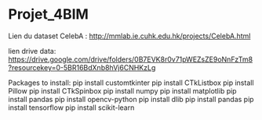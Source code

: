 # Projet_4BIM

Lien du dataset CelebA : http://mmlab.ie.cuhk.edu.hk/projects/CelebA.html


lien drive data: https://drive.google.com/drive/folders/0B7EVK8r0v71pWEZsZE9oNnFzTm8?resourcekey=0-5BR16BdXnb8hVj6CNHKzLg


Packages to install:
pip install customtkinter
pip install CTkListbox
pip install Pillow
pip install CTkSpinbox
pip install numpy
pip install matplotlib
pip install pandas
pip install opencv-python
pip install dlib
pip install pandas
pip install tensorflow
pip install scikit-learn
